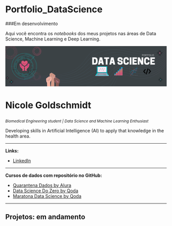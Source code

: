# Portfolio_DataScience

###Em desenvolvimento

Aqui você encontra os *notebooks* dos meus projetos nas áreas de Data Science, Machine Learning e Deep Learning.

<p align="center">
  <img src="https://raw.githubusercontent.com/nicolegold/Portfolio_DataScience/master/ImagemPortfolio.png" >
</p>

# Nicole Goldschmidt
<sub>*Biomedical Engineering student | Data Science and Machine Learning Enthusiast*</sub>

Developing skills in Artificial Intelligence (AI) to apply that knowledge in the health area.

---

**Links:**
* [LinkedIn](https://www.linkedin.com/in/nicole-goldschmidt)

---
**Cursos de dados com repositório no GitHub:**
* [Quarantena Dados by Alura](https://github.com/nicolegold/QuarantenaDadosAlura)
* [Data Science Do Zero by Qoda](https://github.com/nicolegold/DataScienceDoZero)
* [Maratona Data Science by Qoda](https://github.com/nicolegold/MaratonaDataScience)

---

## Projetos: em andamento

 




